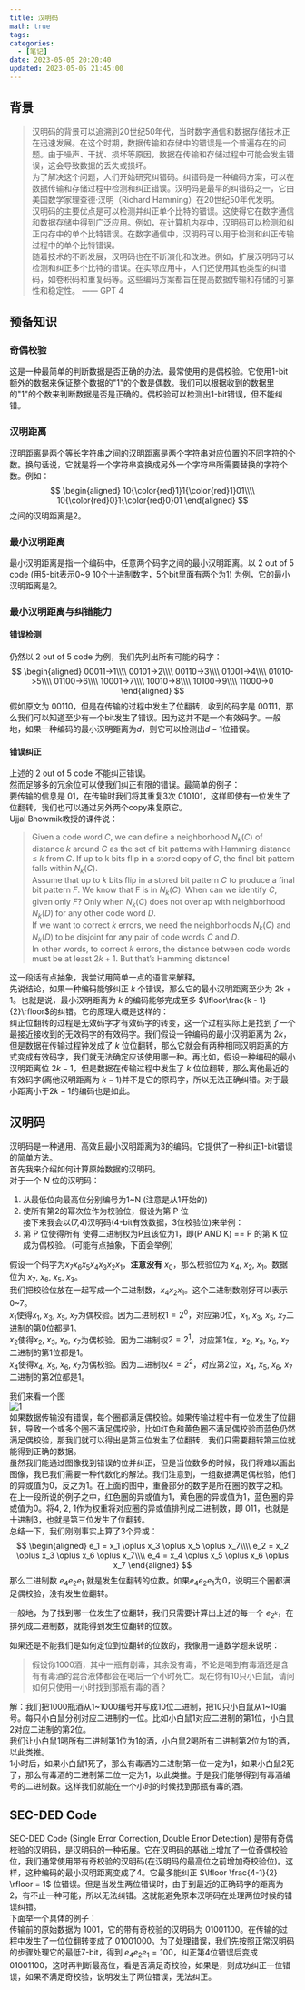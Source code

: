 ```yaml
---
title: 汉明码
math: true
tags:
categories:
  - [笔记]
date: 2023-05-05 20:20:40
updated: 2023-05-05 21:45:00
---
```


## 背景
> 汉明码的背景可以追溯到20世纪50年代，当时数字通信和数据存储技术正在迅速发展。在这个时期，数据传输和存储中的错误是一个普遍存在的问题。由于噪声、干扰、损坏等原因，数据在传输和存储过程中可能会发生错误，这会导致数据的丢失或损坏。  
> 为了解决这个问题，人们开始研究纠错码。纠错码是一种编码方案，可以在数据传输和存储过程中检测和纠正错误。汉明码是最早的纠错码之一，它由美国数学家理查德·汉明（Richard Hamming）在20世纪50年代发明。  
> 汉明码的主要优点是可以检测并纠正单个比特的错误。这使得它在数字通信和数据存储中得到广泛应用。例如，在计算机内存中，汉明码可以检测和纠正内存中的单个比特错误。在数字通信中，汉明码可以用于检测和纠正传输过程中的单个比特错误。  
> 随着技术的不断发展，汉明码也在不断演化和改进。例如，扩展汉明码可以检测和纠正多个比特的错误。在实际应用中，人们还使用其他类型的纠错码，如卷积码和重复码等。这些编码方案都旨在提高数据传输和存储的可靠性和稳定性。 —— GPT 4  


## 预备知识

### 奇偶校验
这是一种最简单的判断数据是否正确的办法。最常使用的是偶校验。它使用1-bit额外的数据来保证整个数据的"1"的个数是偶数。我们可以根据收到的数据里的"1"的个数来判断数据是否是正确的。偶校验可以检测出1-bit错误，但不能纠错。  

### 汉明距离
汉明距离是两个等长字符串之间的汉明距离是两个字符串对应位置的不同字符的个数。换句话说，它就是将一个字符串变换成另外一个字符串所需要替换的字符个数。例如：  
$$
\begin{aligned}
10{\color{red}1}1{\color{red}1}01\\\\
10{\color{red}0}1{\color{red}0}01
\end{aligned}
$$
之间的汉明距离是2。  

### 最小汉明距离
最小汉明距离是指一个编码中，任意两个码字之间的最小汉明距离。以 2 out of 5 code (用5-bit表示0\~9 10个十进制数字，5个bit里面有两个为1) 为例，它的最小汉明距离是2。  



### 最小汉明距离与纠错能力
#### 错误检测
仍然以 2 out of 5 code 为例，我们先列出所有可能的码字：  
$$
\begin{aligned}
00011->1\\\\
00101->2\\\\
00110->3\\\\
01001->4\\\\
01010->5\\\\
01100->6\\\\
10001->7\\\\
10010->8\\\\
10100->9\\\\
11000->0
\end{aligned}
$$
假如原文为 $00110$，但是在传输的过程中发生了位翻转，收到的码字是 $00111$，那么我们可以知道至少有一个bit发生了错误。因为这并不是一个有效码字。一般地，如果一种编码的最小汉明距离为$d$，则它可以检测出$d-1$位错误。  

#### 错误纠正
上述的 2 out of 5 code 不能纠正错误。  
然而足够多的冗余位可以使我们纠正有限的错误。最简单的例子：  
要传输的信息是 $01$，在传输时我们将其重复3次 $010101$，这样即使有一位发生了位翻转，我们也可以通过另外两个copy来复原它。  
Ujjal Bhowmik教授的课件说：  
> Given a code word $C$, we can define a neighborhood $N_k(C)$ of distance $k$ around $C$ as the set of bit patterns with Hamming distance ≤ $k$ from $C$. If up to k bits flip in a stored copy of $C$, the final bit pattern falls within $N_k(C)$.  
> Assume that up to $k$ bits flip in a stored bit pattern $C$ to produce a final bit pattern $F$. We know that F is in $N_k(C)$. When can we identify $C$, given only $F$? Only when $N_k(C)$ does not overlap with neighborhood $N_k(D)$ for any other code word $D$.  
> If we want to correct $k$ errors, we need the neighborhoods $N_k(C)$ and $N_k(D)$ to be disjoint for any pair of code words $C$ and $D$.  
> In other words, to correct $k$ errors, the distance between code words must be at least $2k + 1$. But that’s Hamming distance!  

这一段话有点抽象，我尝试用简单一点的语言来解释。  
先说结论，如果一种编码能够纠正 $k$ 个错误，那么它的最小汉明距离至少为 $2k + 1$。也就是说，最小汉明距离为 $k$ 的编码能够完成至多 $\lfloor\frac{k - 1}{2}\rfloor$的纠错。它的原理大概是这样的：  
纠正位翻转的过程是无效码字才有效码字的转变，这一个过程实际上是找到了一个最接近接收到的无效码字的有效码字。我们假设一钟编码的最小汉明距离为 $2k$，但是数据在传输过程钟发成了 $k$ 位位翻转，那么它就会有两种相同汉明距离的方式变成有效码字，我们就无法确定应该使用哪一种。再比如，假设一种编码的最小汉明距离位 $2k - 1$，但是数据在传输过程中发生了 $k$ 位位翻转，那么离他最近的有效码字(离他汉明距离为 $k - 1$)并不是它的原码字，所以无法正确纠错。对于最小距离小于$2k - 1$的编码也是如此。  


## 汉明码
汉明码是一种通用、高效且最小汉明距离为3的编码。它提供了一种纠正1-bit错误的简单方法。  
首先我来介绍如何计算原始数据的汉明码。  
对于一个 $N$ 位的汉明码：  
1. 从最低位向最高位分别编号为1\~N (注意是从1开始的)  
2. 使所有第2的幂次位作为校验位，假设为第 P 位  
接下来我会以(7,4)汉明码(4-bit有效数据，3位校验位)来举例：  
3. 第 P 位使得所有 使得二进制权为P且该位为1，即(P AND K) == P 的第 K 位 成为偶校验。（可能有点抽象，下面会举例）  

假设一个码字为$x_7x_6x_5x_4x_3x_2x_1$，**注意没有** $x_0$，那么校验位为 $x_4$, $x_2$, $x_1$。数据位为 $x_7$, $x_6$, $x_5$, $x_3$。  
我们把校验位放在一起写成一个二进制数，$x_4x_2x_1$。这个二进制数刚好可以表示0\~7。  
$x_1$使得$x_1$, $x_3$, $x_5$, $x_7$为偶校验。因为二进制权$1=2^0，$对应第0位，$x_1$, $x_3$, $x_5$, $x_7$二进制的第0位都是1。  
$x_2$使得$x_2$, $x_3$, $x_6$, $x_7$为偶校验。因为二进制权$2=2^1，$对应第1位，$x_2$, $x_3$, $x_6$, $x_7$二进制的第1位都是1。  
$x_4$使得$x_4$, $x_5$, $x_6$, $x_7$为偶校验。因为二进制权$4=2^2，$对应第2位，$x_4$, $x_5$, $x_6$, $x_7$二进制的第2位都是1。  

我们来看一个图  
![1](https://source.geniucker.top/image/20230505-1/1.webp)  
如果数据传输没有错误，每个圈都满足偶校验。如果传输过程中有一位发生了位翻转，导致一个或多个圈不满足偶校验，比如红色和黄色圈不满足偶校验而蓝色仍然满足偶校验，那我们就可以得出是第三位发生了位翻转，我们只需要翻转第三位就能得到正确的数据。  
虽然我们能通过图像找到错误的位并纠正，但是当位数多的时候，我们将难以画出图像，我已我们需要一种代数化的解法。我们注意到，一组数据满足偶校验，他们的异或值为0，反之为1。在上面的图中，重叠部分的数字是所在圈的数字之和。在上一段所说的例子之中，红色圈的异或值为1，黄色圈的异或值为1，蓝色圈的异或值为0。将4, 2, 1作为权重将对应圈的异或值排列成二进制数，即 $011$，也就是十进制3，也就是第三位发生了位翻转。  
总结一下，我们刚刚事实上算了3个异或：  
$$
\begin{aligned}
e_1 = x_1 \oplus x_3 \oplus x_5 \oplus x_7\\\\
e_2 = x_2 \oplus x_3 \oplus x_6 \oplus x_7\\\\
e_4 = x_4 \oplus x_5 \oplus x_6 \oplus x_7
\end{aligned}
$$
那么二进制数 $e_4e_2e_1$ 就是发生位翻转的位数。如果$e_4e_2e_1$为0，说明三个圈都满足偶校验，没有发生位翻转。    

一般地，为了找到哪一位发生了位翻转，我们只需要计算出上述的每一个 $e_{2^k}$，在排列成二进制数，就能得到发生位翻转的位数。  

如果还是不能我们是如何定位到位翻转的位数的，我像用一道数学题来说明：  
> 假设你1000酒，其中一瓶有剧毒，其余没有毒，不论是喝到有毒酒还是含有有毒酒的混合液体都会在喝后一个小时死亡。现在你有10只小白鼠，请问如何只使用一小时找到那瓶有毒的酒？  

解：我们把1000瓶酒从1\~1000编号并写成10位二进制，把10只小白鼠从1\~10编号。每只小白鼠分别对应二进制的一位。比如小白鼠1对应二进制的第1位，小白鼠2对应二进制的第2位。  
我们让小白鼠1喝所有二进制第1位为1的酒，小白鼠2喝所有二进制第2位为1的酒，以此类推。  
1小时后，如果小白鼠1死了，那么有毒酒的二进制第一位一定为1，如果小白鼠2死了，那么有毒酒的二进制第二位一定为1，以此类推。于是我们能够得到有毒酒编号的二进制数。这样我们就能在一个小时的时候找到那瓶有毒的酒。  

## SEC-DED Code
SEC-DED Code (Single Error Correction, Double Error Detection) 是带有奇偶校验的汉明码，是汉明码的一种拓展。它在汉明码的基础上增加了一位奇偶校验位，我们通常使用带有奇校验的汉明码(在汉明码的最高位之前增加奇校验位)。这样，这种编码的最小汉明距离变成了4。它最多能纠正 $\lfloor \frac{4-1}{2} \rfloor = 1$ 位错误。但是当发生两位错误时，由于到最近的正确码字的距离为2，有不止一种可能，所以无法纠错。这就能避免原本汉明码在处理两位时候的错误纠错。  
下面举一个具体的例子：  
传输前的原始数据为 $1001$，它的带有奇校验的汉明码为 $01001100$。在传输的过程中发生了一位位翻转变成了 $01001000$。为了处理错误，我们先按照正常汉明码的步骤处理它的最低7-bit，得到 $e_4e_2e_1=100$，纠正第4位错误后变成 $01001100$，这时再判断最高位，看是否满足奇校验，如果是，则成功纠正一位错误，如果不满足奇校验，说明发生了两位错误，无法纠正。  